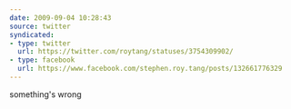 ```yaml
---
date: 2009-09-04 10:28:43
source: twitter
syndicated:
- type: twitter
  url: https://twitter.com/roytang/statuses/3754309902/
- type: facebook
  url: https://www.facebook.com/stephen.roy.tang/posts/132661776329
---
```


something's wrong
